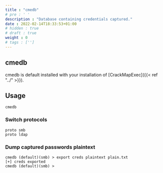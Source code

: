 ```yaml
---
title : "cmedb"
# pre : ' '
description : "Database containing credentials captured."
date : 2022-02-14T18:33:53+01:00
# hidden : true
# draft : true
weight : 0
# tags : ['']
---
```


## cmedb

cmedb is default installed with your installation of [CrackMapExec]({{< ref "../" >}}).

## Usage

```plain
cmedb
```

### Switch protocols

```plain
proto smb
proto ldap
```

### Dump captured passwords plaintext

```plain
cmedb (default)(smb) > export creds plaintext plain.txt
[+] creds exported
cmedb (default)(smb) >
```
